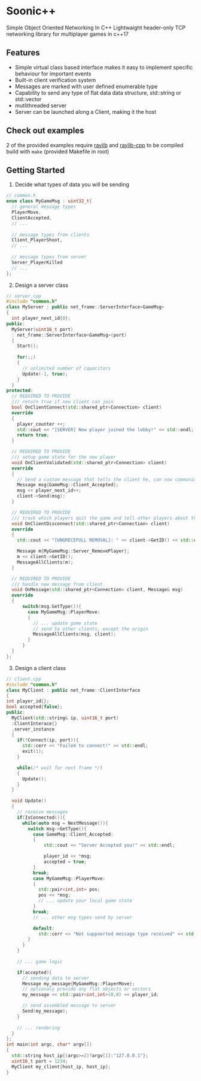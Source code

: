 # Soonic++
Simple Object Oriented Networking In C++ 
Lightwaight header-only TCP networking library for multiplayer games in c++17

## Features
- Simple virtual class based interface makes it easy to implement specific behaviour for important events
- Built-in client verification system 
- Messages are marked with user defined enumerable type
- Capability to send any type of flat data data structure, std::string or std::vector
- mutlithreaded server
- Server can be launched along a Client, making it the host

## Check out examples
2 of the provided examples require [raylib](https://www.raylib.com) and [raylib-cpp](https://github.com/RobLoach/raylib-cpp) to be compiled   
build with `make` (provided Makefile in root) 


## Getting Started
1. Decide what types of data you will be sending
```cpp
// common.h
enum class MyGameMsg : uint32_t{
  // general message types 
  PlayerMove,
  ClientAccepted,
  // ...
  
  // message types from clients
  Client_PlayerShoot,
  // ...
  
  // message types from server
  Server_PlayerKilled
  // ...
};
```
2. Design a server class
```cpp
// server.cpp
#include "common.h"
class MyServer : public net_frame::ServerInterface<GameMsg>
{
  int player_next_id{0};
public:    
  MyServer(uint16_t port)
  : net_frame::ServerInterface<GameMsg>(port)
  {
    Start();
      
    for(;;)
    {
      // unlimited number of capacitors
      Update(-1, true);
    }
  }
protected:
  // REQUIRED TO PROVIDE
  /// return true if new client can join
  bool OnClientConnect(std::shared_ptr<Connection> client)
  override
  {
    player_counter ++;
    std::cout << "[SERVER] New player joined the lobby!" << std::endl;
    return true;
  }

  // REQUIRED TO PROVIDE
  /// setup game state for the new player 
  void OnClientValidated(std::shared_ptr<Connection> client) 
  override
  {
    // Send a custom message that tells the client he, can now communicate
    Message msg{GameMsg::Client_Accepted};
    msg << player_next_id++;
    client->Send(msg);
  }

  // REQUIRED TO PROVIDE
  /// track which players quit the game and tell other players about this event
  void OnClientDisconnect(std::shared_ptr<Connection> client) 
  override
  {
    std::cout << "[UNGRECEFULL REMOVAL]: " << client->GetID() << std::endl;

    Message m{MyGameMsg::Server_RemovePlayer};
    m << client->GetID();
    MessageAllClients(m);
  }

  // REQUIRED TO PROVIDE
  /// handle new message from client
  void OnMessage(std::shared_ptr<Connection> client, Message& msg) 
  override
  {
      switch(msg.GetType()){
        case MyGameMsg::PlayerMove:
        {
          // ... update game state
          // send to other clients, except the origin
          MessageAllClients(msg, client);
        }
      }
  }
};
```

3. Design a client class
```cpp
// client.cpp
#include "common.h"
class MyClient : public net_frame::ClientInterface
{
int player_id{};
bool accepted{false};
public:
  MyClient(std::string& ip, uint16_t port)
  :ClientInterace{}
  ,server_instance
  {
    if(!Connect(ip, port)){
      std::cerr << "Failed to connect!" << std::endl;
      exit(1);
    }

    while(/* wait for next frame */)
    {
      Update();
    }
  }

  void Update()
  {
    // receive messages
    if(IsConnected()){
      while(auto msg = NextMessage()){
        switch msg->GetType(){
          case GameMsg::Client_Accepted:
          {
              std::cout << "Server Accepted you!" << std::endl;

              player_id << *msg;
              accepted = true;
          }
          break;
          case MyGameMsg::PlayerMove:
          {
            std::pair<int,int> pos;
            pos << *msg;
            // ... update your local game state 
          }
          break;
          // ... other msg types send by server

          default:
            std::cerr << "Not suppoerted message type received" << std::endl
        }
      }
    }
  
    // ... game logic

    if(accepted){
      // sending data to server
      Message my_message{MyGameMsg::PlayerMove};
      // optionaly provide any flat objects or vectors
      my_message << std::pair<int,int>(0,0) << player_id;

      // send assembled message to server
      Send(my_message);
    }
    
    // ... rendering
  }
};
int main(int argc, char* argv[])
{
  std::string host_ip{(argc>=2)?argv[1]:"127.0.0.1"};
  uint16_t port = 1234;
  MyClient my_client{host_ip, host_ip};
}
```

